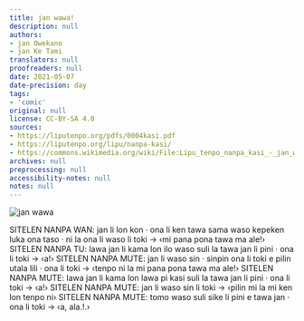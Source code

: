 ```yaml
---
title: jan wawa!
description: null
authors:
- jan Owekano
- jan Ke Tami
translators: null
proofreaders: null
date: 2021-05-07
date-precision: day
tags:
- 'comic'
original: null
license: CC-BY-SA 4.0
sources:
- https://liputenpo.org/pdfs/0004kasi.pdf
- https://liputenpo.org/lipu/nanpa-kasi/
- https://commons.wikimedia.org/wiki/File:Lipu_tenpo_nanpa_kasi_-_jan_wawa.png
archives: null
preprocessing: null
accessibility-notes: null
notes: null
---
```


![jan wawa](https://upload.wikimedia.org/wikipedia/commons/6/61/Lipu_tenpo_nanpa_kasi_-_jan_wawa.png)

SITELEN NANPA WAN: jan li lon kon · ona li ken tawa sama waso kepeken luka ona taso · ni la ona li waso li toki → ‹mi pana pona tawa ma ale!›
SITELEN NANPA TU: lawa jan li kama lon ilo waso suli la tawa jan li pini · ona li toki → ‹a!›
SITELEN NANPA MUTE: jan li waso sin · sinpin ona li toki e pilin utala lili · ona li toki → ‹tenpo ni la mi pana pona tawa ma ale!›
SITELEN NANPA MUTE: lawa jan li kama lon lawa pi kasi suli la tawa jan li pini · ona li toki → ‹a!›
SITELEN NANPA MUTE: jan li waso sin li toki → ‹pilin mi la mi ken lon tenpo ni›
SITELEN NANPA MUTE: tomo waso suli sike li pini e tawa jan · ona li toki → ‹a, ala.!.›